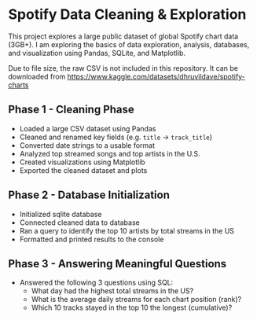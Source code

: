 # Spotify Data Cleaning & Exploration

This project explores a large public dataset of global Spotify chart data (3GB+).
I am exploring the basics of data exploration, analysis, databases, and visualization using Pandas, SQLite, and Matplotlib.

Due to file size, the raw CSV is not included in this repository.
It can be downloaded from https://www.kaggle.com/datasets/dhruvildave/spotify-charts

## Phase 1 - Cleaning Phase

- Loaded a large CSV dataset using Pandas
- Cleaned and renamed key fields (e.g. `title` -> `track_title`)
- Converted date strings to a usable format
- Analyzed top streamed songs and top artists in the U.S.
- Created visualizations using Matplotlib
- Exported the cleaned dataset and plots

## Phase 2 - Database Initialization

- Initialized sqlite database
- Connected cleaned data to database
- Ran a query to identify the top 10 artists by total streams in the US
- Formatted and printed results to the console

## Phase 3 - Answering Meaningful Questions

- Answered the following 3 questions using SQL:
    - What day had the highest total streams in the US?
    - What is the average daily streams for each chart position (rank)?
    - Which 10 tracks stayed in the top 10 the longest (cumulative)?